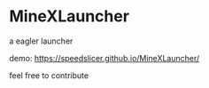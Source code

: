 # MineXLauncher
a eagler launcher

demo: https://speedslicer.github.io/MineXLauncher/

feel free to contribute

